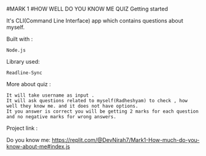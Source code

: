 #MARK 1
#HOW WELL DO YOU KNOW ME QUIZ
Getting started

It's CLI(Command Line Interface) app which contains questions about myself.


Built with :

    Node.js

Library used:

    Readline-Sync

More about quiz :

    It will take username as input .
    It will ask questions related to myself(Radheshyam) to check , how well they know me. and it does not have options.
    It you answer is correct you will be getting 2 marks for each question and no negative marks for wrong answers.

Project link :

Do you know me:
https://replit.com/@DevNirah7/Mark1-How-much-do-you-know-about-me#index.js
